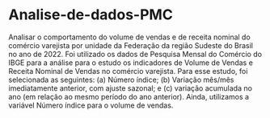 # Analise-de-dados-PMC
Analisar o comportamento do volume de vendas e de receita nominal do comércio varejista por unidade da Federação da região Sudeste do Brasil no ano de 2022.
Foi utilizado os dados de Pesquisa Mensal do Comércio do IBGE para a análise para o estudo os indicadores de Volume de Vendas e Receita Nominal de Vendas no comércio varejista. Para esse estudo, foi selecionada as seguintes: (a) Número índice; (b) Variação mês/mês imediatamente anterior, com ajuste sazonal; e (c) variação acumulada no ano (em relação ao mesmo período do ano anterior). Ainda, utilizamos a variável Número índice para o volume de vendas.

